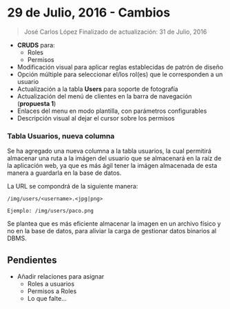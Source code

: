 # 29 de Julio, 2016 - Cambios
> José Carlos López
> Finalizado de actualización: 31 de Julio, 2016

+ **CRUDS** para:
    + Roles
    + Permisos
+ Modificación visual para aplicar reglas establecidas de patrón de diseño
+ Opción múltiple para seleccionar el/los rol(es) que le corresponden a un usuario
+ Actualización a la tabla **Users** para soporte de fotografía
+ Actualización del menú de clientes en la barra de navegación (**propuesta 1**)
+ Enlaces del menu en modo plantilla, con parámetros configurables
+ Descripción visual al dejar el cursor sobre los permisos


### Tabla Usuarios, nueva columna

Se ha agregado una nueva columna a la tabla usuarios, la cual permitirá almacenar una ruta a la imágen del usuario que 
se almacenará en la raíz de la aplicación web, ya que es más ágil tener la imágen almacenada de esta manera a guardarla
en la base de datos.

La URL se compondrá de la siguiente manera:
```
/img/users/<username>.<jpg|png>

Ejemplo: /img/users/paco.png
```

Se plantea que es más eficiente almacenar la imagen en un archivo físico y no en la base de datos, para aliviar la carga
de gestionar datos binarios al DBMS.

## Pendientes

+ Añadir relaciones para asignar
    + Roles a usuarios
    + Permisos a Roles
    + Lo que falte...